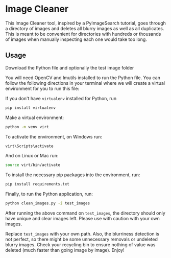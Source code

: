 # Image Cleaner
This Image Cleaner tool, inspired by a PyImageSearch tutorial, goes through a directory of images and deletes all blurry images as well as all duplicates. This is meant to be convenient for directories with hundreds or thousands of images when manually inspecting each one would take too long.

## Usage
Download the Python file and optionally the test image folder

You will need OpenCV and Imutils installed to run the Python file. You can follow the following directions in your terminal where we will create a virtual environment for you to run this file:

If you don't have `virtualenv` installed for Python, run
``` bash
pip install virtualenv
```

Make a virtual environment:
``` bash
python -m venv virt
```

To activate the environment, on Windows run:
``` bash
virt\Scripts\activate
```

And on Linux or Mac run:
``` bash
source virt/bin/activate
```

To install the necessary pip packages into the environment, run:
``` bash
pip install requirements.txt
```

Finally, to run the Python application, run:
``` bash
python clean_images.py -i test_images
```

After running the above command on `test_images`, the directory should only have unique and clear images left. Please use with caution with your own images.

Replace `test_images` with your own path. Also, the blurriness detection is not perfect, so there might be some unnecessary removals or undeleted blurry images. Check your recycling bin to ensure nothing of value was deleted (much faster than going image by image). Enjoy!
